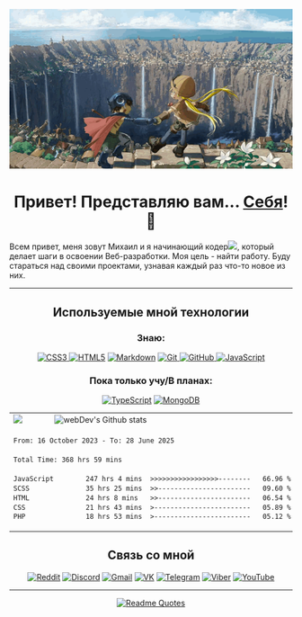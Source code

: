 <p align="center">
  <a href="https://github.com/NewEra2084"><img src=".github/workflows/made-in-abyss.gif" alt="Banner"></a>
</p>

<h1 align=center color="red">Привет! Представляю вам... <a href="https://github.com/NewEra2084">Себя</a>! 🙂</h1>

<p>Всем привет, меня зовут Михаил и я начинающий кодер<img src="https://media.giphy.com/media/WUlplcMpOCEmTGBtBW/giphy.gif" width="30px">, который делает шаги в освоении Веб-разработки. Моя цель - найти работу. Буду стараться над своими проектами, узнавая каждый раз что-то новое из них.
</p>

---

<h2 align=center>Используемые мной технологии</h2>
<div align=center>
  
### Знаю:
[![CSS3](https://img.shields.io/badge/css3-%231572B6.svg?style=for-the-badge&logo=css3&logoColor=white)
](https://developer.mozilla.org/ru/docs/Learn/Getting_started_with_the_web/CSS_basics)[![HTML5](https://img.shields.io/badge/html5-%23E34F26.svg?style=for-the-badge&logo=html5&logoColor=white)](https://developer.mozilla.org/ru/docs/Learn/Getting_started_with_the_web/HTML_basics)
[![Markdown](https://img.shields.io/badge/markdown-%23000000.svg?style=for-the-badge&logo=markdown&logoColor=white)](https://doka.guide/tools/markdown/)
[![Git](https://img.shields.io/badge/git-%23F05033.svg?style=for-the-badge&logo=git&logoColor=white)
](https://git-scm.com/)[![GitHub](https://img.shields.io/badge/github-%23121011.svg?style=for-the-badge&logo=github&logoColor=white)
](https://github.com/)
[![JavaScript](https://img.shields.io/badge/javascript-%23323330.svg?style=for-the-badge&logo=javascript&logoColor=%23F7DF1E)](https://www.typescriptlang.org/docs/)

### Пока только учу/В планах:
[![TypeScript](https://img.shields.io/badge/typescript-%23007ACC.svg?style=for-the-badge&logo=typescript&logoColor=white)](https://developer.mozilla.org/en-US/docs/Web/JavaScript)
[![MongoDB](https://img.shields.io/badge/MongoDB-%234ea94b.svg?style=for-the-badge&logo=mongodb&logoColor=white)
](https://www.mongodb.com/)</div>
<div align=center>
<table align=center>
<tr>
<td>
  <img src="https://github-readme-stats.vercel.app/api/top-langs/?username=NewEra2084&layout=compact" height=180px/>
</td>
<td>
   <img src="http://github-readme-streak-stats.herokuapp.com?user=NewEra2084&theme=dark&background=000000" alt="webDev's Github stats" />
</td>
</tr>
<tr>
<td colspan=2>

<!--START_SECTION:waka-->

```txt
From: 16 October 2023 - To: 28 June 2025

Total Time: 368 hrs 59 mins

JavaScript        247 hrs 4 mins  >>>>>>>>>>>>>>>>>--------   66.96 %
SCSS              35 hrs 25 mins  >>-----------------------   09.60 %
HTML              24 hrs 8 mins   >>-----------------------   06.54 %
CSS               21 hrs 43 mins  >------------------------   05.89 %
PHP               18 hrs 53 mins  >------------------------   05.12 %
```

<!--END_SECTION:waka-->

</td>
</tr>
</table>
</div>
<h2 align=center>Связь со мной</h2> 
<div align=center>
  
[![Reddit](https://img.shields.io/badge/Reddit-%23FF4500.svg?style=for-the-badge&logo=Reddit&logoColor=white)](https://www.reddit.com/user/RightEvolution/)
[![Discord](https://img.shields.io/badge/Discord-%235865F2.svg?style=for-the-badge&logo=discord&logoColor=white)](https://discord.com/users/616569306834010129)
[![Gmail](https://img.shields.io/badge/Gmail-D14836?style=for-the-badge&logo=gmail&logoColor=white)](https://mail.google.com/mail/mihail.filippov2006@gmail.com)
[![VK](https://img.shields.io/badge/VK-blue?style=for-the-badge&logo=VK&logoColor=white)](https://vk.com/hir001b)
[![Telegram](https://img.shields.io/badge/Telegram-blue?style=for-the-badge&logo=Telegram&logoColor=white)](https://t.me/hir001b)
[![Viber](https://img.shields.io/badge/Viber-8B66A9?style=for-the-badge&logo=viber&logoColor=white)](viber://chat?number=%2B79827903929)
[![YouTube](https://img.shields.io/badge/YouTube-%23FF0000.svg?style=for-the-badge&logo=YouTube&logoColor=white)](https://www.youtube.com/channel/UCg7GCK2vc1-P_yix38TLWKg)
</div>

---
[<p align=center>![Readme Quotes](https://quotes-github-readme.vercel.app/api?type=vertical&theme=nord&quote=Умный+человек+решит+проблему.+Глупый+её+избежит.&author=Альберт+Эйнштейн)</p>](https://github.com/piyushsuthar/github-readme-quotes)
